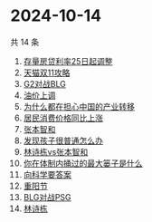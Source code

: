 # 2024-10-14

共 14 条

<!-- BEGIN ZHIHUSEARCH -->
<!-- 最后更新时间 Mon Oct 14 2024 16:14:32 GMT+0800 (China Standard Time) -->
1. [存量房贷利率25日起调整](https://www.zhihu.com/search?q=存量房贷利率25日起调整)
1. [天猫双11攻略](https://www.zhihu.com/search?q=天猫双11攻略)
1. [G2对战BLG](https://www.zhihu.com/search?q=G2对战BLG)
1. [油价上调](https://www.zhihu.com/search?q=油价上调)
1. [为什么都在担心中国的产业转移](https://www.zhihu.com/search?q=为什么都在担心中国的产业转移)
1. [居民消费价格同比上涨](https://www.zhihu.com/search?q=居民消费价格同比上涨)
1. [张本智和](https://www.zhihu.com/search?q=张本智和)
1. [发现孩子很普通怎么办](https://www.zhihu.com/search?q=发现孩子很普通怎么办)
1. [林诗栋vs张本智和](https://www.zhihu.com/search?q=林诗栋vs张本智和)
1. [你在体制内捅过的最大篓子是什么](https://www.zhihu.com/search?q=你在体制内捅过的最大篓子是什么)
1. [向科学要答案](https://www.zhihu.com/search?q=向科学要答案)
1. [重阳节](https://www.zhihu.com/search?q=重阳节)
1. [BLG对战PSG](https://www.zhihu.com/search?q=BLG对战PSG)
1. [林诗栋](https://www.zhihu.com/search?q=林诗栋)
<!-- END ZHIHUSEARCH -->
